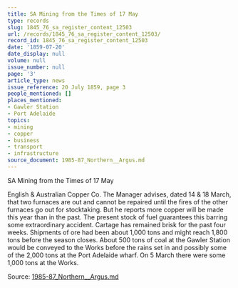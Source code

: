 ```yaml
---
title: SA Mining from the Times of 17 May
type: records
slug: 1845_76_sa_register_content_12503
url: /records/1845_76_sa_register_content_12503/
record_id: 1845_76_sa_register_content_12503
date: '1859-07-20'
date_display: null
volume: null
issue_number: null
page: '3'
article_type: news
issue_reference: 20 July 1859, page 3
people_mentioned: []
places_mentioned:
- Gawler Station
- Port Adelaide
topics:
- mining
- copper
- business
- transport
- infrastructure
source_document: 1985-87_Northern__Argus.md
---
```


SA Mining from the Times of 17 May

English & Australian Copper Co.  The Manager advises, dated 14 & 18 March, that two furnaces are out and cannot be repaired until the fires of the other furnaces go out for stocktaking.  But he reports more copper will be made this year than in the past.  The present stock of fuel guarantees this barring some extraordinary accident.  Cartage has remained brisk for the past four weeks.  Shipments of ore had been about 1,000 tons and might reach 1,800 tons before the season closes.  About 500 tons of coal at the Gawler Station would be conveyed to the Works before the rains set in and possibly some of the 2,000 tons at the Port Adelaide wharf.  On 5 March there were some 1,000 tons at the Works.

Source: [1985-87_Northern__Argus.md](/downloads/markdown/1985-87_Northern__Argus.md)
